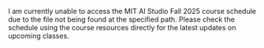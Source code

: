 I am currently unable to access the MIT AI Studio Fall 2025 course schedule due to the file not being found at the specified path. Please check the schedule using the course resources directly for the latest updates on upcoming classes.